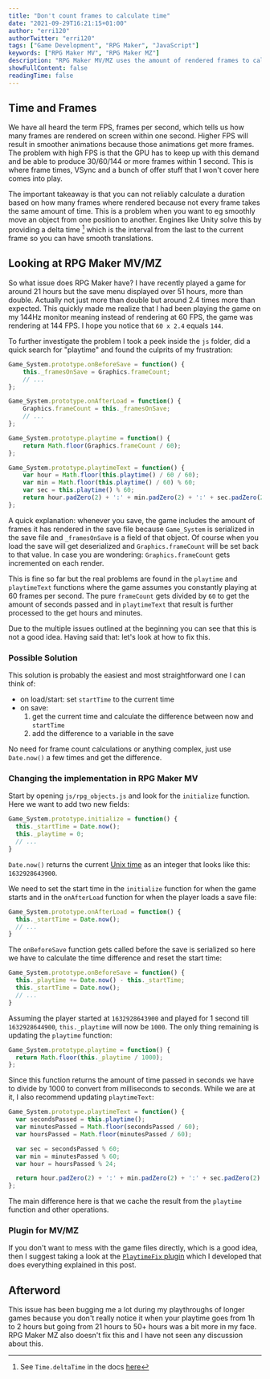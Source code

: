 ```yaml
---
title: "Don't count frames to calculate time"
date: "2021-09-29T16:21:15+01:00"
author: "erri120"
authorTwitter: "erri120"
tags: ["Game Development", "RPG Maker", "JavaScript"]
keywords: ["RPG Maker MV", "RPG Maker MZ"]
description: "RPG Maker MV/MZ uses the amount of rendered frames to calculate how long player has been playing the game. They sadly forgot that 60 frames do not always equal 1 second and that you can just use a timestamp instead. This is a very simple fix that you should implement in your game after reading this post!"
showFullContent: false
readingTime: false
---
```


## Time and Frames

We have all heard the term FPS, frames per second, which tells us how many frames are rendered on screen within one second. Higher FPS will result in smoother animations because those animations get more frames. The problem with high FPS is that the GPU has to keep up with this demand and be able to produce 30/60/144 or more frames within 1 second. This is where frame times, VSync and a bunch of offer stuff that I won't cover here comes into play.

The important takeaway is that you can not reliably calculate a duration based on how many frames where rendered because not every frame takes the same amount of time. This is a problem when you want to eg smoothly move an object from one position to another. Engines like Unity solve this by providing a delta time [^1] which is the interval from the last to the current frame so you can have smooth translations.

[^1]: See `Time.deltaTime` in the docs [here](https://docs.unity3d.com/ScriptReference/Time-deltaTime.html)

## Looking at RPG Maker MV/MZ

So what issue does RPG Maker have? I have recently played a game for around 21 hours but the save menu displayed over 51 hours, more than double. Actually not just more than double but around 2.4 times more than expected. This quickly made me realize that I had been playing the game on my 144Hz monitor meaning instead of rendering at 60 FPS, the game was rendering at 144 FPS. I hope you notice that `60 x 2.4` equals `144`.

To further investigate the problem I took a peek inside the `js` folder, did a quick search for "playtime" and found the culprits of my frustration:

```javascript
Game_System.prototype.onBeforeSave = function() {
    this._framesOnSave = Graphics.frameCount;
    // ...
};
```

```javascript
Game_System.prototype.onAfterLoad = function() {
    Graphics.frameCount = this._framesOnSave;
    // ...
};
```

```javascript
Game_System.prototype.playtime = function() {
    return Math.floor(Graphics.frameCount / 60);
};
```

```javascript
Game_System.prototype.playtimeText = function() {
    var hour = Math.floor(this.playtime() / 60 / 60);
    var min = Math.floor(this.playtime() / 60) % 60;
    var sec = this.playtime() % 60;
    return hour.padZero(2) + ':' + min.padZero(2) + ':' + sec.padZero(2);
};
```

A quick explanation: whenever you save, the game includes the amount of frames it has rendered in the save file because `Game_System` is serialized in the save file and `_framesOnSave` is a field of that object. Of course when you load the save will get deserialized and `Graphics.frameCount` will be set back to that value. In case you are wondering: `Graphics.frameCount` gets incremented on each render.

This is fine so far but the real problems are found in the `playtime` and `playtimeText` functions where the game assumes you constantly playing at 60 frames per second. The pure `frameCount` gets divided by `60` to get the amount of seconds passed and in `playtimeText` that result is further processed to the get hours and minutes.

Due to the multiple issues outlined at the beginning you can see that this is not a good idea. Having said that: let's look at how to fix this.

### Possible Solution

This solution is probably the easiest and most straightforward one I can think of:

- on load/start: set `startTime` to the current time
- on save:
  1) get the current time and calculate the difference between now and `startTime`
  2) add the difference to a variable in the save

No need for frame count calculations or anything complex, just use `Date.now()` a few times and get the difference.

### Changing the implementation in RPG Maker MV

Start by opening `js/rpg_objects.js` and look for the `initialize` function. Here we want to add two new fields:

```javascript
Game_System.prototype.initialize = function() {
  this._startTime = Date.now();
  this._playtime = 0;
  // ...
}
```

`Date.now()` returns the current [Unix time](https://currentmillis.com/) as an integer that looks like this: `1632928643900`.

We need to set the start time in the `initialize` function for when the game starts and in the `onAfterLoad` function for when the player loads a save file:

```javascript
Game_System.prototype.onAfterLoad = function() {
  this._startTime = Date.now();
  // ...
}
```

The `onBeforeSave` function gets called before the save is serialized so here we have to calculate the time difference and reset the start time:

```javascript
Game_System.prototype.onBeforeSave = function() {
  this._playtime += Date.now() - this._startTime;
  this._startTime = Date.now();
  // ...
}
```

Assuming the player started at `1632928643900` and played for 1 second till `1632928644900`, `this._playtime` will now be `1000`. The only thing remaining is updating the `playtime` function:

```javascript
Game_System.prototype.playtime = function() {
  return Math.floor(this._playtime / 1000);
};
```

Since this function returns the amount of time passed in seconds we have to divide by 1000 to convert from milliseconds to seconds. While we are at it, I also recommend updating `playtimeText`:

```javascript
Game_System.prototype.playtimeText = function() {
  var secondsPassed = this.playtime();
  var minutesPassed = Math.floor(secondsPassed / 60);
  var hoursPassed = Math.floor(minutesPassed / 60);

  var sec = secondsPassed % 60;
  var min = minutesPassed % 60;
  var hour = hoursPassed % 24;

  return hour.padZero(2) + ':' + min.padZero(2) + ':' + sec.padZero(2);
};
```

The main difference here is that we cache the result from the `playtime` function and other operations.

### Plugin for MV/MZ

If you don't want to mess with the game files directly, which is a good idea, then I suggest taking a look at the [`PlaytimeFix` plugin](https://github.com/erri120/RPGMakerPlugins#playtimefix) which I developed that does everything explained in this post.

## Afterword

This issue has been bugging me a lot during my playthroughs of longer games because you don't really notice it when your playtime goes from 1h to 2 hours but going from 21 hours to 50+ hours was a bit more in my face. RPG Maker MZ also doesn't fix this and I have not seen any discussion about this.
